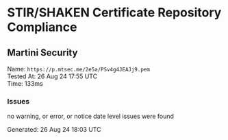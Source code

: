 # STIR/SHAKEN Certificate Repository Compliance

## Martini Security

Name: `https://p.mtsec.me/2e5a/PSv4g4JEAJj9.pem`\
Tested At: 26 Aug 24 17:55 UTC\
Time: 133ms

### Issues

no warning, or error, or notice date level issues were found

Generated: 26 Aug 24 18:03 UTC